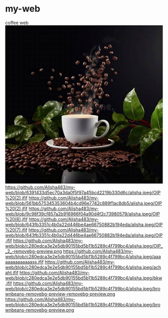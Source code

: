 # my-web
coffee web
![ImageAlt](https://raw.githubusercontent.com/Alisha483/my-web/refs/heads/main/alisha.jpeg/OIP%20(1).jfif)
https://github.com/Alisha483/my-web/blob/6391433d5ec70a3da0f5f97a45bcd2219b330d6c/alisha.jpeg/OIP%20(2).jfif
https://github.com/Alisha483/my-web/blob/561bb575345353604b4cd96e7742c889f1ac8db5/alisha.jpeg/OIP%20(2).jfif
https://github.com/Alisha483/my-web/blob/9c98f39cf857a2b916966f04a90d4f2c73980579/alisha.jpeg/OIP%20(6).jfif
https://github.com/Alisha483/my-web/blob/643fb3351c4b0a22d446be4ae66750882b194eda/alisha.jpeg/OIP%20(7).jfif
https://github.com/Alisha483/my-web/blob/643fb3351c4b0a22d446be4ae66750882b194eda/alisha.jpeg/OIP.jfif
https://github.com/Alisha483/my-web/blob/c280edca3e2e5db90155bd5b11b5289c4f799bc4/alisha.jpeg/OIP__2_-removebg-preview.png
https://github.com/Alisha483/my-web/blob/c280edca3e2e5db90155bd5b11b5289c4f799bc4/alisha.jpeg/aaaaaaaaaaaaaass.jfif
https://github.com/Alisha483/my-web/blob/c280edca3e2e5db90155bd5b11b5289c4f799bc4/alisha.jpeg/achaht.jfif
https://github.com/Alisha483/my-web/blob/c280edca3e2e5db90155bd5b11b5289c4f799bc4/alisha.jpeg/bkw.jfif
https://github.com/Alisha483/my-web/blob/c280edca3e2e5db90155bd5b11b5289c4f799bc4/alisha.jpeg/brownbeans-removebg-preview-removebg-preview.png
https://github.com/Alisha483/my-web/blob/c280edca3e2e5db90155bd5b11b5289c4f799bc4/alisha.jpeg/brownbeans-removebg-preview.png

